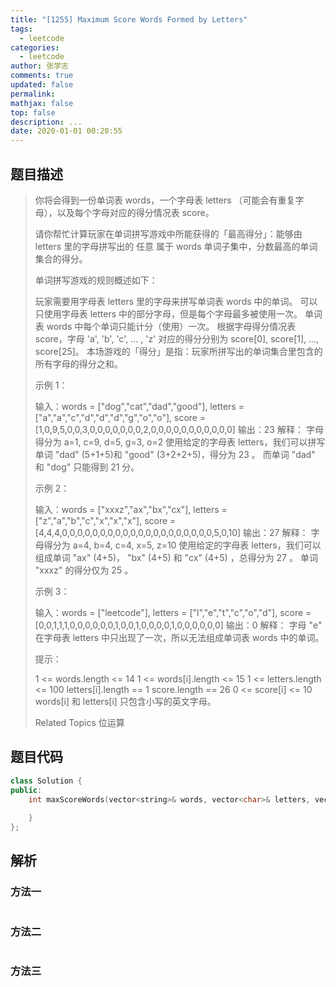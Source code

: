 ```yaml
---
title: "[1255] Maximum Score Words Formed by Letters"
tags:
  - leetcode
categories:
  - leetcode
author: 张学志
comments: true
updated: false
permalink:
mathjax: false
top: false
description: ...
date: 2020-01-01 00:20:55
---
```


## 题目描述

> 你将会得到一份单词表 words，一个字母表 letters （可能会有重复字母），以及每个字母对应的得分情况表 score。 
> 
> 请你帮忙计算玩家在单词拼写游戏中所能获得的「最高得分」：能够由 letters 里的字母拼写出的 任意 属于 words 单词子集中，分数最高的单词集合的得分。 
> 
> 单词拼写游戏的规则概述如下： 
> 
> 
> 玩家需要用字母表 letters 里的字母来拼写单词表 words 中的单词。 
> 可以只使用字母表 letters 中的部分字母，但是每个字母最多被使用一次。 
> 单词表 words 中每个单词只能计分（使用）一次。 
> 根据字母得分情况表score，字母 'a', 'b', 'c', ... , 'z' 对应的得分分别为 score[0], score[1], ..., score[25]。 
> 本场游戏的「得分」是指：玩家所拼写出的单词集合里包含的所有字母的得分之和。 
> 
> 
> 
> 
> 示例 1： 
> 
> 输入：words = ["dog","cat","dad","good"], letters = ["a","a","c","d","d","d","g","o","o"], score = [1,0,9,5,0,0,3,0,0,0,0,0,0,0,2,0,0,0,0,0,0,0,0,0,0,0]
> 输出：23
> 解释：
> 字母得分为  a=1, c=9, d=5, g=3, o=2
> 使用给定的字母表 letters，我们可以拼写单词 "dad" (5+1+5)和 "good" (3+2+2+5)，得分为 23 。
> 而单词 "dad" 和 "dog" 只能得到 21 分。 
> 
> 示例 2： 
> 
> 输入：words = ["xxxz","ax","bx","cx"], letters = ["z","a","b","c","x","x","x"], score = [4,4,4,0,0,0,0,0,0,0,0,0,0,0,0,0,0,0,0,0,0,0,0,5,0,10]
> 输出：27
> 解释：
> 字母得分为  a=4, b=4, c=4, x=5, z=10
> 使用给定的字母表 letters，我们可以组成单词 "ax" (4+5)， "bx" (4+5) 和 "cx" (4+5) ，总得分为 27 。
> 单词 "xxxz" 的得分仅为 25 。 
> 
> 示例 3： 
> 
> 输入：words = ["leetcode"], letters = ["l","e","t","c","o","d"], score = [0,0,1,1,1,0,0,0,0,0,0,1,0,0,1,0,0,0,0,1,0,0,0,0,0,0]
> 输出：0
> 解释：
> 字母 "e" 在字母表 letters 中只出现了一次，所以无法组成单词表 words 中的单词。 
> 
> 
> 
> 提示： 
> 
> 
> 1 <= words.length <= 14 
> 1 <= words[i].length <= 15 
> 1 <= letters.length <= 100 
> letters[i].length == 1 
> score.length == 26 
> 0 <= score[i] <= 10 
> words[i] 和 letters[i] 只包含小写的英文字母。 
> 
> Related Topics 位运算

## 题目代码

```cpp
class Solution {
public:
    int maxScoreWords(vector<string>& words, vector<char>& letters, vector<int>& score) {
        
    }
};
```

## 解析

### 方法一

```cpp

```

### 方法二

```cpp

```

### 方法三

```cpp

```

